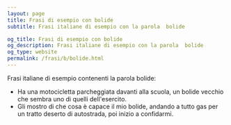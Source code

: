 ```yaml
---
layout: page
title: Frasi di esempio con bolide 
subtitle: Frasi italiane di esempio con la parola  bolide

og_title: Frasi di esempio con bolide 
og_description: Frasi italiane di esempio con la parola  bolide
og_type: website
permalink: /frasi/b/bolide.html
---
```


Frasi italiane di esempio contenenti la parola bolide:


- Ha una motocicletta parcheggiata davanti alla scuola, un bolide vecchio che sembra uno di quelli dell'esercito.
- Gli mostro di che cosa è capace il mio bolide, andando a tutto gas per un tratto deserto di autostrada, poi inizio a confidarmi.
